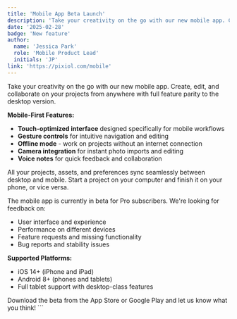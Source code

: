 ```yaml
---
title: 'Mobile App Beta Launch'
description: 'Take your creativity on the go with our new mobile app. Create, edit, and collaborate on your projects from anywhere with full feature parity to the desktop version.'
date: '2025-02-28'
badge: 'New feature'
author:
  name: 'Jessica Park'
  role: 'Mobile Product Lead'
  initials: 'JP'
link: 'https://pixiol.com/mobile'
---
```


Take your creativity on the go with our new mobile app. Create, edit, and collaborate on your projects from anywhere with full feature parity to the desktop version.

**Mobile-First Features:**
- **Touch-optimized interface** designed specifically for mobile workflows
- **Gesture controls** for intuitive navigation and editing
- **Offline mode** - work on projects without an internet connection
- **Camera integration** for instant photo imports and editing
- **Voice notes** for quick feedback and collaboration

All your projects, assets, and preferences sync seamlessly between desktop and mobile. Start a project on your computer and finish it on your phone, or vice versa.

The mobile app is currently in beta for Pro subscribers. We're looking for feedback on:
- User interface and experience
- Performance on different devices
- Feature requests and missing functionality
- Bug reports and stability issues

**Supported Platforms:**
- iOS 14+ (iPhone and iPad)
- Android 8+ (phones and tablets)
- Full tablet support with desktop-class features

Download the beta from the App Store or Google Play and let us know what you think!
\`\`\`
